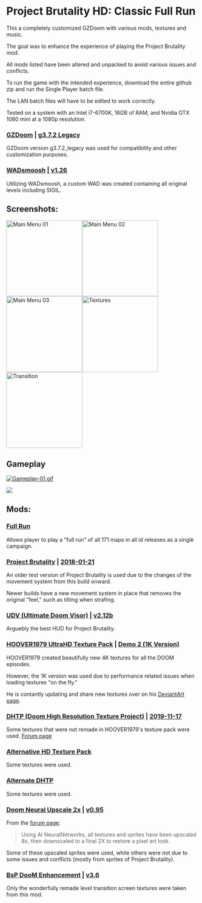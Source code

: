 # Project Brutality HD: Classic Full Run

This a completely customized GZDoom with various mods, textures and music.

The goal was to enhance the experience of playing the Project Brutality mod.

All mods listed have been altered and unpacked to avoid various issues and conflicts.

To run the game with the intended experience, download the entire github zip and run the Single Player batch file.

The LAN batch files will have to be edited to work correctly.

Tested on a system with an Intel i7-6700K, 16GB of RAM, and Nvidia GTX 1080 mini at a 1080p resolution.

### [GZDoom](https://zdoom.org/downloads)  |  [g3.7.2 Legacy](https://zdoom.org/files/gzdoom/bin/gzdoom-bin-3-8-0-legacy-x64.zip)
GZDoom version g3.7.2_legacy was used for compatibility and other customization purposes.

### [WADsmoosh](https://jp.itch.io/wadsmoosh)  |  [v1.26](https://jp.itch.io/wadsmoosh/devlog/178575/wadsmoosh-126-hotfix)
Utilizing WADsmoosh, a custom WAD was created containing all original levels including SIGIL.


## Screenshots:
<img src="https://i.ibb.co/4RP4WQ8/Main-Menu-01.jpg" alt="Main Menu 01" width="200"/><img src="https://i.ibb.co/5vd3XtH/Main-Menu-02.png" alt="Main Menu 02" width="200"/><img src="https://i.ibb.co/XLbXMCw/Main-Menu-03.png" alt="Main Menu 03" width="200"/><img src="https://i.ibb.co/RH4NYkZ/gzdoom-Qo-FPwxm-A19.jpg" alt="Textures" width="200"/><img src="https://i.ibb.co/R23n9Xp/gzdoom-Qy-Sn-O3-KZWE.jpg" alt="Transition" width="200"/>




## Gameplay




<a href="https://gifyu.com/image/GLC2"><img src="https://s5.gifyu.com/images/Gameplay-01.th.gif" alt="Gameplay-01.gif" border="0" /></a>




[![](https://s5.gifyu.com/images/Gameplay-01.gif)](https://s5.gifyu.com/images/Gameplay-01.gif)









## Mods:

### [Full Run](https://jp.itch.io/doom-fullrun)
Allows player to play a "full run" of all 171 maps in all id releases as a single campaign.

### [Project Brutality](https://github.com/pa1nki113r/Project_Brutality)  |  [2018-01-21](https://drive.google.com/file/d/1aRFCJeXDpjTxqYUgz_kNaLjkLVS9I6cK/view)
An older test version of Project Brutality is used due to the changes of the movement system from this build onward.

Newer builds have a new movement system in place that removes the original "feel," such as tilting when strafing.

### [UDV (Ultimate Doom Visor)](https://www.moddb.com/mods/brutal-doom/addons/doomvisor-hud-for-pa1nki113r-v51)  |  [v2.12b](https://mega.nz/folder/ABcWTZzD#urYIFclyyd75l2shnuiigw/file/5B8EGAxL)
Arguebly the best HUD for Project Brutality.

### [HOOVER1979 UltraHD Texture Pack](https://www.moddb.com/mods/hoover1979-ultrahd-doom-texture-pack/downloads)  |  [Demo 2 (1K Version)](https://www.moddb.com/mods/hoover1979-ultrahd-doom-texture-pack/downloads/hoover1979-ultrahd-texture-pack-1k-version)
HOOVER1979 created beautifully new 4K textures for all the DOOM episodes.

However, the 1K version was used due to performance related issues when loading textures "on the fly."

He is contantly updating and share new textures over on his [DeviantArt page](https://www.deviantart.com/hoover1979/gallery/59360732/ultrahd-doom-texture-work).


### [DHTP (Doom High Resolution Texture Project)](https://github.com/KuriKai/DHTP)  |  [2019-11-17](https://www.moddb.com/mods/doom-hd1/downloads/gzdoom-hd-texture-pack1)
Some textures that were not remade in HOOVER1979's texture pack were used. [Forum page](https://talk.dengine.net/discussion/875/dhtp-doom-high-resolution-texture-project)

### [Alternative HD Texture Pack](https://www.moddb.com/mods/doom-hd1/downloads/gzdoom-alternative-hd-texture-pack1)
Some textures were used.

### [Alternate DHTP](https://zandronum.com/forum/viewtopic.php?t=6132)
Some textures were used.

### [Doom Neural Upscale 2x](https://www.moddb.com/mods/oculus-quest-vr-weapons-for-questzdoom/downloads/doom-neural-upscale-2x)  |  [v0.95](https://drive.google.com/file/d/1S2sHfxTfWI1bLp5Zz9D2kfYNU49tkqco/view)
From the [forum page](https://www.doomworld.com/forum/topic/99021-doom-neural-upscale-2x-v-10/):
> Using AI NeuralNetworks, all textures and sprites have been upscaled 8x, then downscaled to a final 2X to restore a pixel art look.

Some of these upscaled sprites were used, while others were not due to some issues and conflicts (mostly from sprites of Project Brutality).


### [BsP DooM Enhancement](https://www.moddb.com/downloads/bsp-doom-enhancement-36)  |  [v3.6](https://www.moddb.com/downloads/bsp-doom-enhancement-36)
Only the wonderfully remade level transition screen textures were taken from this mod.
